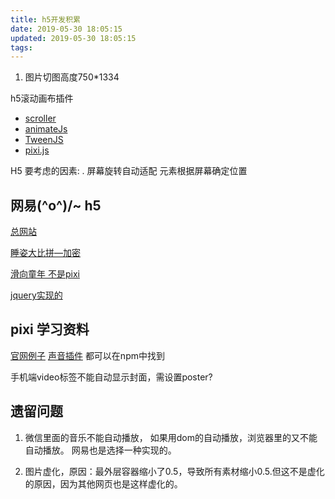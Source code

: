 ```yaml
---
title: h5开发积累
date: 2019-05-30 18:05:15
updated: 2019-05-30 18:05:15
tags:
---
```


1. 图片切图高度750*1334

h5滚动画布插件

- [scroller](https://github.com/pbakaus/scroller)
- [animateJs](https://www.npmjs.com/package/animateJs)
- [TweenJS](https://github.com/CreateJS/TweenJS)
- [pixi.js](https://pixijs.io)

H5 要考虑的因素:
. 屏幕旋转自动适配
元素根据屏幕确定位置

## 网易\(^o^)/~ h5

[总网站](http://d.news.163.com/)

[睡姿大比拼—加密](http://news.163.com/special/fdh5_sleeping_14/)

[滑向童年 不是pixi](http://news.163.com/special/fdh5_tongnian_rt/)

[jquery实现的](http://go.163.com/web/20180423_aa3/index.html)

## pixi 学习资料

[官网例子](https://pixijs.io/examples/)
[声音插件](http://pixijs.io/pixi-sound/examples/)
都可以在npm中找到

手机端video标签不能自动显示封面，需设置poster?

## 遗留问题

1. 微信里面的音乐不能自动播放，
如果用dom的自动播放，浏览器里的又不能自动播放。
网易也是选择一种实现的。

2. 图片虚化，原因：最外层容器缩小了0.5，导致所有素材缩小0.5.但这不是虚化的原因，因为其他网页也是这样虚化的。
